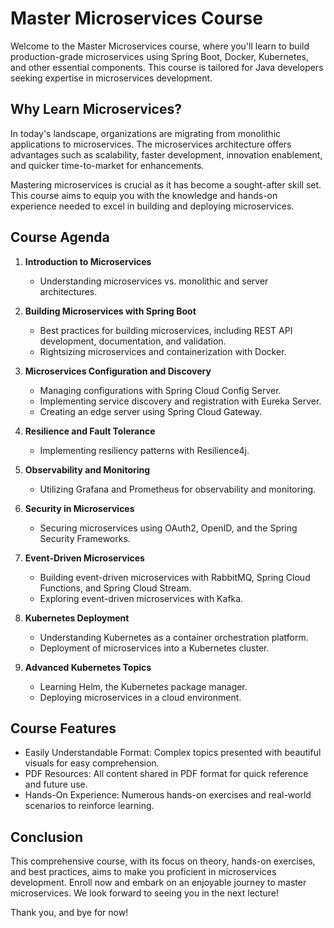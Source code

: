 # Master Microservices Course

Welcome to the Master Microservices course, where you'll learn to build production-grade microservices using Spring Boot, Docker, Kubernetes, and other essential components. This course is tailored for Java developers seeking expertise in microservices development.

## Why Learn Microservices?

In today's landscape, organizations are migrating from monolithic applications to microservices. The microservices architecture offers advantages such as scalability, faster development, innovation enablement, and quicker time-to-market for enhancements.

Mastering microservices is crucial as it has become a sought-after skill set. This course aims to equip you with the knowledge and hands-on experience needed to excel in building and deploying microservices.

## Course Agenda

1. **Introduction to Microservices**
   - Understanding microservices vs. monolithic and server architectures.

2. **Building Microservices with Spring Boot**
   - Best practices for building microservices, including REST API development, documentation, and validation.
   - Rightsizing microservices and containerization with Docker.

3. **Microservices Configuration and Discovery**
   - Managing configurations with Spring Cloud Config Server.
   - Implementing service discovery and registration with Eureka Server.
   - Creating an edge server using Spring Cloud Gateway.

4. **Resilience and Fault Tolerance**
   - Implementing resiliency patterns with Resilience4j.

5. **Observability and Monitoring**
   - Utilizing Grafana and Prometheus for observability and monitoring.

6. **Security in Microservices**
   - Securing microservices using OAuth2, OpenID, and the Spring Security Frameworks.

7. **Event-Driven Microservices**
   - Building event-driven microservices with RabbitMQ, Spring Cloud Functions, and Spring Cloud Stream.
   - Exploring event-driven microservices with Kafka.

8. **Kubernetes Deployment**
   - Understanding Kubernetes as a container orchestration platform.
   - Deployment of microservices into a Kubernetes cluster.

9. **Advanced Kubernetes Topics**
   - Learning Helm, the Kubernetes package manager.
   - Deploying microservices in a cloud environment.

## Course Features

- Easily Understandable Format: Complex topics presented with beautiful visuals for easy comprehension.
- PDF Resources: All content shared in PDF format for quick reference and future use.
- Hands-On Experience: Numerous hands-on exercises and real-world scenarios to reinforce learning.

## Conclusion

This comprehensive course, with its focus on theory, hands-on exercises, and best practices, aims to make you proficient in microservices development. Enroll now and embark on an enjoyable journey to master microservices. We look forward to seeing you in the next lecture!

Thank you, and bye for now!